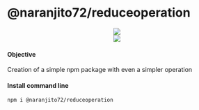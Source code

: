 # @naranjito72/reduceoperation

<center><img src="https://img.shields.io/badge/npm-0.0.1-blue"></center>
<center><img src="https://img.shields.io/github/issues/backEndLaVioleta/addReduce"></center>



#### Objective

Creation of a simple npm package with even a simpler operation

#### Install command line

```
npm i @naranjito72/reduceoperation

```

